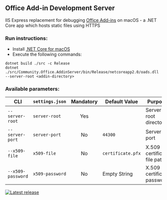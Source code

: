 ## Office Add-in Development Server

IIS Express replacement for debugging [Office Add-ins](https://dev.office.com/docs/add-ins/overview/office-add-ins) on macOS - a .NET Core app which hosts static files using HTTPS

### Run instructions:

- Install [.NET Core for macOS](https://www.microsoft.com/net/download/macos)
- Execute the following commands:

```
dotnet build ./src -c Release
dotnet ./src/Community.Office.AddinServer/bin/Release/netcoreapp2.0/oads.dll --server-root <addin-directory>
```

### Available parameters:

CLI | `settings.json` | Mandatory | Default Value | Purpose
--- | --- | :---: | --- | ---
`--server-root` | `server-root` | Yes | | Server root directory
`--server-port` | `server-port` | No | `44300` | Server port
`--x509-file` | `x509-file` | No | `certificate.pfx` | X.509 certificate file path
`--x509-password` | `x509-password` | No | Empty String | X.509 certificate password

[![Latest release](https://img.shields.io/github/release/alexanderkozlenko/office-addin-server.svg?style=flat-square)](https://github.com/alexanderkozlenko/office-addin-server/releases)
